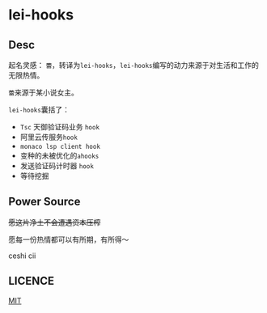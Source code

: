 # lei-hooks

## Desc

起名灵感： `蕾`，转译为`lei-hooks`，`lei-hooks`编写的动力来源于对生活和工作的无限热情。

`蕾`来源于某小说女主。

`lei-hooks`囊括了：

- `Tsc` 天御验证码业务 `hook`
- 阿里云传服务`hook`
- `monaco lsp client hook`
- 变种的未被优化的`ahooks`
- 发送验证码计时器 `hook`
- 等待挖掘

## Power Source

~~愿这片净土不会遭遇资本压榨~~


愿每一份热情都可以有所期，有所得～

ceshi cii

## LICENCE

[MIT](./LICENSE)